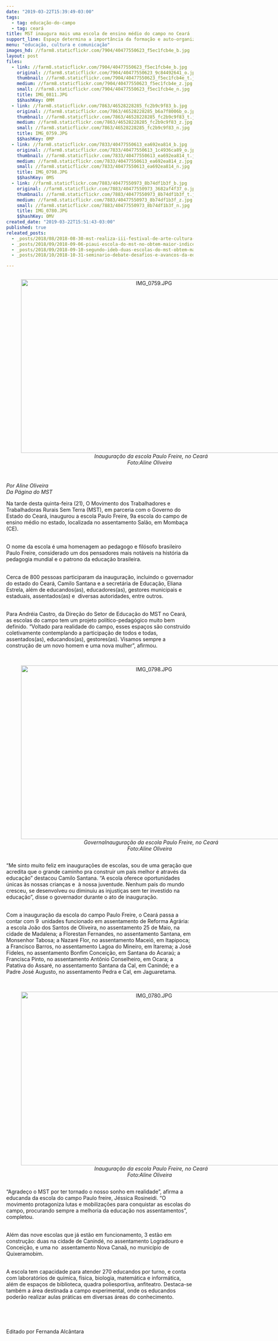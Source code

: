 ```yaml
---
date: "2019-03-22T15:39:49-03:00"
tags:
  - tag: educação-do-campo
  - tag: ceará
title: MST inaugura mais uma escola de ensino médio do campo no Ceará
support_line: Espaço determina a importância da formação e auto-organização no campo
menu: "educação, cultura e comunicação"
images_hd: //farm8.staticflickr.com/7904/40477550623_f5ec1fcb4e_b.jpg
layout: post
files:
  - link: //farm8.staticflickr.com/7904/40477550623_f5ec1fcb4e_b.jpg
    original: //farm8.staticflickr.com/7904/40477550623_9c84492641_o.jpg
    thumbnail: //farm8.staticflickr.com/7904/40477550623_f5ec1fcb4e_t.jpg
    medium: //farm8.staticflickr.com/7904/40477550623_f5ec1fcb4e_z.jpg
    small: //farm8.staticflickr.com/7904/40477550623_f5ec1fcb4e_n.jpg
    title: IMG_0811.JPG
    $$hashKey: 0MM
  - link: //farm8.staticflickr.com/7863/46528228285_fc2b9c9f83_b.jpg
    original: //farm8.staticflickr.com/7863/46528228285_b6a7f8006b_o.jpg
    thumbnail: //farm8.staticflickr.com/7863/46528228285_fc2b9c9f83_t.jpg
    medium: //farm8.staticflickr.com/7863/46528228285_fc2b9c9f83_z.jpg
    small: //farm8.staticflickr.com/7863/46528228285_fc2b9c9f83_n.jpg
    title: IMG_0759.JPG
    $$hashKey: 0MP
  - link: //farm8.staticflickr.com/7833/40477550613_ea692ea814_b.jpg
    original: //farm8.staticflickr.com/7833/40477550613_1c4936ca89_o.jpg
    thumbnail: //farm8.staticflickr.com/7833/40477550613_ea692ea814_t.jpg
    medium: //farm8.staticflickr.com/7833/40477550613_ea692ea814_z.jpg
    small: //farm8.staticflickr.com/7833/40477550613_ea692ea814_n.jpg
    title: IMG_0798.JPG
    $$hashKey: 0MS
  - link: //farm8.staticflickr.com/7883/40477550973_8b74df1b3f_b.jpg
    original: //farm8.staticflickr.com/7883/40477550973_3682af4f37_o.jpg
    thumbnail: //farm8.staticflickr.com/7883/40477550973_8b74df1b3f_t.jpg
    medium: //farm8.staticflickr.com/7883/40477550973_8b74df1b3f_z.jpg
    small: //farm8.staticflickr.com/7883/40477550973_8b74df1b3f_n.jpg
    title: IMG_0780.JPG
    $$hashKey: 0MV
created_date: "2019-03-22T15:51:43-03:00"
published: true
releated_posts:
  - _posts/2018/08/2018-08-30-mst-realiza-iii-festival-de-arte-cultura-das-escolas-do-campo.md
  - _posts/2018/09/2018-09-06-piaui-escola-do-mst-no-obtem-maior-indice-do-municipio-no-ideb.md
  - _posts/2018/09/2018-09-10-segundo-ideb-duas-escolas-do-mst-obtem-maiores-indices-na-educacao-basica.md
  - _posts/2018/10/2018-10-31-seminario-debate-desafios-e-avancos-da-educacao-do-campo-na-paraiba.md

---
```

<div style="text-align:center">
<figure class="image" style="display:inline-block"><img alt="IMG_0759.JPG" height="467" src="//farm8.staticflickr.com/7863/46528228285_fc2b9c9f83_b.jpg" width="700" />
<figcaption><em>Inaugura&ccedil;&atilde;o da escola Paulo Freire, no Cear&aacute;</em><br />
<em>Foto:Aline Oliveira &nbsp;</em></figcaption>
</figure>
</div>

<p><br />
<em>Por Aline Oliveira &nbsp;<br />
Da P&aacute;gina do MST</em></p>

<p>Na tarde desta quinta-feira (21), O Movimento dos Trabalhadores e Trabalhadoras Rurais Sem Terra (MST), em parceria com o Governo do Estado do Cear&aacute;, inaugurou a escola Paulo Freire, 9a escola do campo de ensino m&eacute;dio no estado, localizada no assentamento Sal&atilde;o, em Momba&ccedil;a (CE).<br />
&nbsp;</p>

<p>O nome da escola &eacute; uma homenagem ao pedagogo e fil&oacute;sofo brasileiro Paulo Freire, considerado um dos pensadores mais not&aacute;veis na hist&oacute;ria da pedagogia mundial e o patrono da educa&ccedil;&atilde;o brasileira.<br />
&nbsp;</p>

<p>Cerca de 800 pessoas participaram da inaugura&ccedil;&atilde;o, incluindo o governador do estado do Cear&aacute;, Camilo Santana e a secret&aacute;ria de Educa&ccedil;&atilde;o, Eliana Estrela, al&eacute;m de educandos(as), educadores(as), gestores municipais e estaduais, assentados(as) e&nbsp; diversas autoridades, entre outros.<br />
&nbsp;</p>

<p>Para Andr&eacute;ia Castro, da Dire&ccedil;&atilde;o do Setor de Educa&ccedil;&atilde;o do MST no Cear&aacute;, as escolas do campo tem um projeto pol&iacute;tico-pedag&oacute;gico muito bem definido. &ldquo;Voltado para realidade do campo, esses espa&ccedil;os s&atilde;o constru&iacute;do coletivamente contemplando a participa&ccedil;&atilde;o de todos e todas, assentados(as), educandos(as), gestores(as). Visamos sempre a constru&ccedil;&atilde;o de um novo homem e uma nova mulher&rdquo;, afirmou.<br />
&nbsp;</p>

<div style="text-align:center">
<figure class="image" style="display:inline-block"><img alt="IMG_0798.JPG" height="467" src="//farm8.staticflickr.com/7833/40477550613_ea692ea814_b.jpg" width="700" />
<figcaption><em>GovernaInaugura&ccedil;&atilde;o da escola Paulo Freire, no Cear&aacute;</em><br />
<em>Foto:Aline Oliveira &nbsp;</em></figcaption>
</figure>
</div>

<p>&ldquo;Me sinto muito feliz em inaugura&ccedil;&otilde;es de escolas, sou de uma gera&ccedil;&atilde;o que acredita que o grande caminho pra construir um pa&iacute;s melhor &eacute; atrav&eacute;s da educa&ccedil;&atilde;o&rdquo; destacou Camilo Santana. &ldquo;A escola oferece oportunidades &uacute;nicas &agrave;s nossas crian&ccedil;as e&nbsp; &agrave; nossa juventude. Nenhum pa&iacute;s do mundo cresceu, se desenvolveu ou diminuiu as injusti&ccedil;as sem ter investido na educa&ccedil;&atilde;o&rdquo;, disse o governador durante o ato de inaugura&ccedil;&atilde;o.<br />
&nbsp;</p>

<p>Com a inaugura&ccedil;&atilde;o da escola do campo Paulo Freire, o Cear&aacute; passa a contar com 9&nbsp; unidades funcionado em assentamento de Reforma Agr&aacute;ria: a escola Jo&atilde;o dos Santos de Oliveira, no assentamento 25 de Maio, na cidade de Madalena; a Florestan Fernandes, no assentamento Santana, em Monsenhor Tabosa; a Nazar&eacute; Flor, no assentamento Macei&oacute;, em Itapipoca; a Francisco Barros, no assentamento Lagoa do Mineiro, em Itarema; a Jos&eacute; Fideles, no assentamento Bonfim Concei&ccedil;&atilde;o, em Santana do Acara&uacute;; a Francisca Pinto, no assentamento Ant&ocirc;nio Conselheiro, em Ocara; a Patativa do Assar&eacute;, no assentamento Santana da Cal, em Canind&eacute;; e a Padre Jos&eacute; Augusto, no assentamento Pedra e Cal, em Jaguaretama.<br />
&nbsp;</p>

<div style="text-align:center">
<figure class="image" style="display:inline-block"><img alt="IMG_0780.JPG" height="467" src="//farm8.staticflickr.com/7883/40477550973_8b74df1b3f_b.jpg" width="700" />
<figcaption><em>Inaugura&ccedil;&atilde;o da escola Paulo Freire, no Cear&aacute;</em><br />
<em>Foto:Aline Oliveira &nbsp;</em></figcaption>
</figure>
</div>

<p>&ldquo;Agrade&ccedil;o o MST por ter tornado o nosso sonho em realidade&rdquo;, afirma a educanda da escola do campo Paulo freire, J&eacute;ssica Rosineidi. &ldquo;O movimento protagoniza lutas e mobiliza&ccedil;&otilde;es para conquistar as escolas do campo, procurando sempre a melhoria da educa&ccedil;&atilde;o nos assentamentos&rdquo;, completou.</p>

<p><br />
Al&eacute;m das nove escolas que j&aacute; est&atilde;o em funcionamento, 3 est&atilde;o em constru&ccedil;&atilde;o: duas na cidade de Canind&eacute;, no assentamento Logradouro e Concei&ccedil;&atilde;o, e uma no&nbsp; assentamento Nova Cana&atilde;, no munic&iacute;pio de Quixeramobim.</p>

<p><br />
A escola tem capacidade para atender 270 educandos por turno, e conta com laborat&oacute;rios de qu&iacute;mica, f&iacute;sica, biologia, matem&aacute;tica e inform&aacute;tica, al&eacute;m de espa&ccedil;os de biblioteca, quadra poliesportiva, anfiteatro. Destaca-se tamb&eacute;m a &aacute;rea destinada a campo experimental, onde os educandos poder&atilde;o realizar aulas pr&aacute;ticas em diversas &aacute;reas do conhecimento.</p>

<p>&nbsp;</p>

<p>&nbsp;</p>

<p>Editado por Fernanda Alc&acirc;ntara</p>
